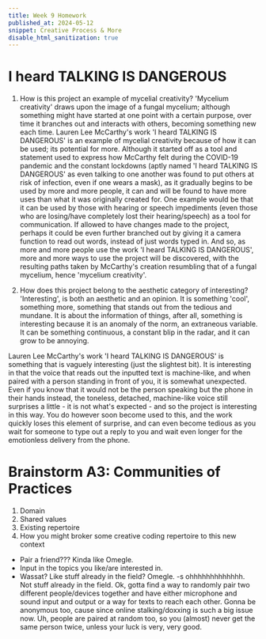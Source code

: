 ```yaml
---
title: Week 9 Homework
published_at: 2024-05-12
snippet: Creative Process & More
disable_html_sanitization: true
---
```



# I heard TALKING IS DANGEROUS
1. How is this project an example of mycelial creativity?
'Mycelium creativity' draws upon the image of a fungal mycelium; although something might have started at one point with a certain purpose, over time it branches out and interacts with others, becoming something new each time. Lauren Lee McCarthy's work 'I heard TALKING IS DANGEROUS' is an example of mycelial creativity because of how it can be used; its potential for more. Although it started off as a tool and statement used to express how McCarthy felt during the COVID-19 pandemic and the constant lockdowns (aptly named 'I heard TALKING IS DANGEROUS' as even talking to one another was found to put others at risk of infection, even if one wears a mask), as it gradually begins to be used by more and more people, it can and will be found to have more uses than what it was originally created for. One example would be that it can be used by those with hearing or speech impediments (even those who are losing/have completely lost their hearing/speech) as a tool for communication. If allowed to have changes made to the project, perhaps it could be even further branched out by giving it a camera function to read out words, instead of just words typed in. And so, as more and more people use the work 'I heard TALKING IS DANGEROUS', more and more ways to use the project will be discovered, with the resulting paths taken by McCarthy's creation resumbling that of a fungal mycelium, hence 'mycelium creativity'.

2. How does this project belong to the aesthetic category of interesting?
'Interesting', is both an aesthetic and an opinion. It is something 'cool', something more, something that stands out from the tedious and mundane. It is about the information of things, after all, something is interesting because it is an anomaly of the norm, an extraneous variable. It can be something continuous, a constant blip in the radar, and it can grow to be annoying.

Lauren Lee McCarthy's work 'I heard TALKING IS DANGEROUS' is something that is vaguely interesting (just the slightest bit). It is interesting in that the voice that reads out the inputted text is machine-like, and when paired with a person standing in front of you, it is somewhat unexpected. Even if you know that it would not be the person speaking but the phone in their hands instead, the toneless, detached, machine-like voice still surprises a little - it is not what's expected - and so the project is interesting in this way. You do however soon become used to this, and the work quickly loses this element of surprise, and can even become tedious as you wait for someone to type out a reply to you and wait even longer for the emotionless delivery from the phone.

# Brainstorm A3: Communities of Practices

1. Domain
2. Shared values
3. Existing repertoire
4. How you might broker some creative coding repertoire to this new context

- Pair a friend??? Kinda like Omegle.
- Input in the topics you like/are interested in.
- Wassat? Like stuff already in the field? Omegle.
-s ohhhhhhhhhhhhh. Not stuff already in the field. Ok, gotta find a way to randomly pair two different people/devices together and have either microphone and sound input and output or a way for texts to reach each other. Gonna be anonymous too, cause since online stalking/doxxing is such a big issue now. Uh, people are paired at random too, so you (almost) never get the same person twice, unless your luck is very, very good.
